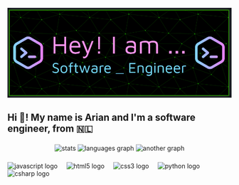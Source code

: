 ![Header](./pfp.png)
<h2 align="left">Hi 👋! My name is Arian and I'm a software engineer, from 🇳🇱</h2>

###

<div align="center">
  <img src="https://github-readme-stats.vercel.app/api?username=ArianDJ&hide_title=false&hide_rank=false&show_icons=true&include_all_commits=true&count_private=true&disable_animations=false&theme=dracula&locale=en&hide_border=false" href="#" height="150" alt="stats"/>
  <img src="https://github-readme-stats.vercel.app/api/top-langs?username=ArianDJ&locale=en&hide_title=false&layout=compact&card_width=320&langs_count=5&theme=dracula&hide_border=false" href="#" height="150" alt="languages graph"  />
  <img src="https://github-readme-streak-stats.herokuapp.com?user=ArianDJ&theme=dracula" href="#" height="150" alt="another graph"  />
</div>


###

<div align="left">
  <img src="https://cdn.jsdelivr.net/gh/devicons/devicon/icons/javascript/javascript-original.svg" href="#" height="30" alt="javascript logo"  />
  <img width="12" />
  <img src="https://cdn.jsdelivr.net/gh/devicons/devicon/icons/html5/html5-original.svg" height="30" alt="html5 logo" href="#" />
  <img width="12" />
  <img src="https://cdn.jsdelivr.net/gh/devicons/devicon/icons/css3/css3-original.svg" height="30" alt="css3 logo" href="#"  />
  <img width="12" />
  <img src="https://cdn.jsdelivr.net/gh/devicons/devicon/icons/python/python-original.svg" height="30" alt="python logo" href="#" />
  <img width="12" />
  <img src="https://cdn.jsdelivr.net/gh/devicons/devicon/icons/c/c-original.svg" height="30" alt="csharp logo" href="#" />
</div>

###

###

<br clear="both">

### 
